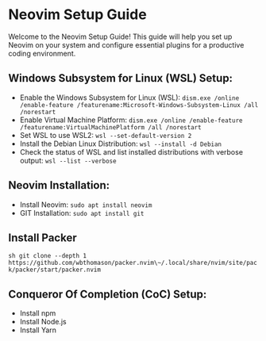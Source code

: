 <!DOCTYPE html>
<html lang="en">
<body>
<h1>Neovim Setup Guide</h1>
<p>Welcome to the Neovim Setup Guide! This guide will help you set up Neovim on your system and configure essential plugins for a productive coding environment.</p>

<h2>Windows Subsystem for Linux (WSL) Setup:</h2>
<ul>
    <li>Enable the Windows Subsystem for Linux (WSL):
        <code>dism.exe /online /enable-feature /featurename:Microsoft-Windows-Subsystem-Linux /all /norestart</code>
    </li>
    <li>Enable Virtual Machine Platform:
        <code>dism.exe /online /enable-feature /featurename:VirtualMachinePlatform /all /norestart</code>
    </li>
    <li>Set WSL to use WSL2:
        <code>wsl --set-default-version 2</code>
    </li>
    <li>Install the Debian Linux Distribution:
        <code>wsl --install -d Debian</code>
    </li>
    <li>Check the status of WSL and list installed distributions with verbose output:
        <code>wsl --list --verbose</code>
    </li>
</ul>

<h2>Neovim Installation:</h2>
<ul>
    <li>Install Neovim:
        <code>sudo apt install neovim</code>
    </li>
    <li>GIT Installation:
        <code>sudo apt install git</code>
    </li>
</ul>

<h2>Install Packer</h2>
<code>sh git clone --depth 1 https://github.com/wbthomason/packer.nvim\~/.local/share/nvim/site/pack/packer/start/packer.nvim</code>

<h2>Conqueror Of Completion (CoC) Setup:</h2>
<ul>
    <li>Install npm</li>
    <li>Install Node.js</li>
    <li>Install Yarn</li>
    </li>
</ul>

</body>
</html>

